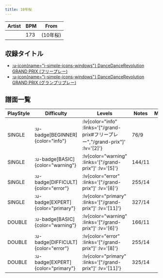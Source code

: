 ```yaml
---
title: 10年桜
---
```


|Artist|BPM|From|
|------|---|----|
||173|(10年桜)|

## 収録タイトル

- [ :u-icon{name="i-simple-icons-windows"} DanceDanceRevolution GRAND PRIX (フリープレー)](/grand-prix#フリープレー)
- [ :u-icon{name="i-simple-icons-windows"} DanceDanceRevolution GRAND PRIX (グランプリプレー)](/grand-prix)

## 譜面一覧

|PlayStyle|Difficulty|Levels|Notes|Movie|
|---------|----------|------|-----|-----|
|SINGLE| :u-badge[BEGINNER]{color="info"} | :lv{color="info" :links='["/grand-prix#フリープレー","/grand-prix"]' :lv='[2]'} |76/9||
|SINGLE| :u-badge[BASIC]{color="warning"} | :lv{color="warning" :links='["/grand-prix"]' :lv='[5]'} |144/11||
|SINGLE| :u-badge[DIFFICULT]{color="error"} | :lv{color="error" :links='["/grand-prix"]' :lv='[8]'} |255/14||
|SINGLE| :u-badge[EXPERT]{color="primary"} | :lv{color="primary" :links='["/grand-prix"]' :lv='[11]'} |327/14||
|DOUBLE| :u-badge[BASIC]{color="warning"} | :lv{color="warning" :links='["/grand-prix"]' :lv='[6]'} |166/11||
|DOUBLE| :u-badge[DIFFICULT]{color="error"} | :lv{color="error" :links='["/grand-prix"]' :lv='[8]'} |255/14||
|DOUBLE| :u-badge[EXPERT]{color="primary"} | :lv{color="primary" :links='["/grand-prix"]' :lv='[11]'} |325/14||
